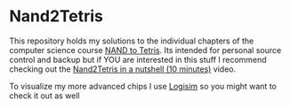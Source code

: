 Nand2Tetris
===========

This repository holds my solutions to the individual chapters of the computer science course [NAND to Tetris][1].
Its intended for personal source control and backup but if YOU are interested in this stuff I recommend checking out the 
[Nand2Tetris in a nutshell (10 minutes)][2] video.

To visualize my more advanced chips I use [Logisim][3] so you might want to check it out as well

[1]: http://www.nand2tetris.org/ "The Elements of Computing Systems / Nisan & Schocken"
[2]: http://www.youtube.com/watch?v=JtXvUoPx4Qs&feature=player_embedded "Nand2Tetris in a nutshell"
[3]: http://ozark.hendrix.edu/~burch/logisim/ "Logisim Digitial Simulator"
